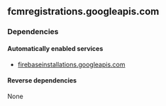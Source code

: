 ## fcmregistrations.googleapis.com

### Dependencies

#### Automatically enabled services

* [firebaseinstallations.googleapis.com](../firebaseinstallations.googleapis.com/)

#### Reverse dependencies

None
